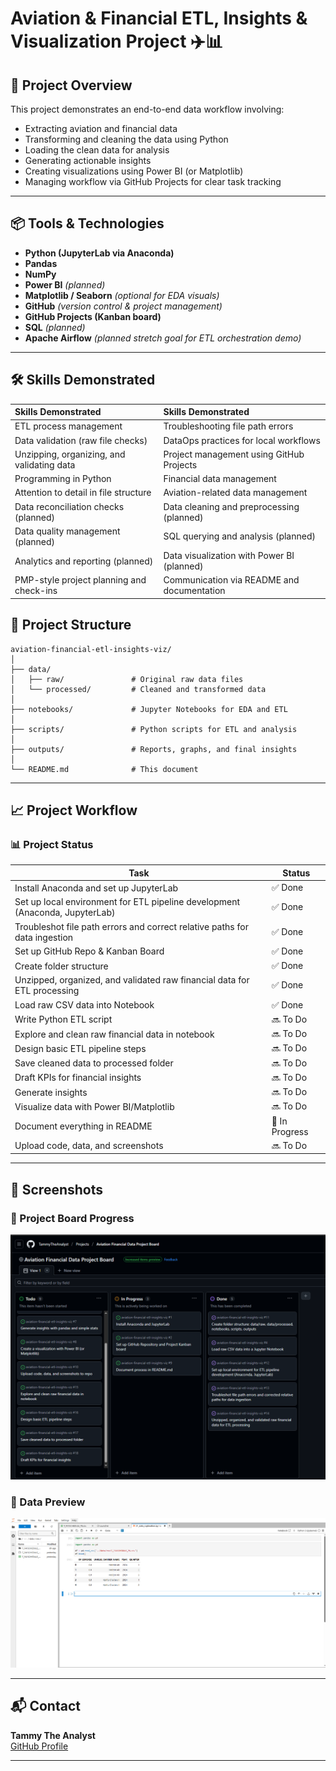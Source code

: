 # Aviation & Financial ETL, Insights & Visualization Project ✈️📊

## 📌 Project Overview
This project demonstrates an end-to-end data workflow involving:
- Extracting aviation and financial data
- Transforming and cleaning the data using Python
- Loading the clean data for analysis
- Generating actionable insights
- Creating visualizations using Power BI (or Matplotlib)
- Managing workflow via GitHub Projects for clear task tracking

---

## 📦 Tools & Technologies

- **Python (JupyterLab via Anaconda)**
- **Pandas**
- **NumPy**
- **Power BI** *(planned)*
- **Matplotlib / Seaborn** *(optional for EDA visuals)*
- **GitHub** *(version control & project management)*
- **GitHub Projects (Kanban board)**
- **SQL** *(planned)*
- **Apache Airflow** *(planned stretch goal for ETL orchestration demo)*

---

## 🛠️ Skills Demonstrated

| Skills Demonstrated                         | Skills Demonstrated                         |
|:--------------------------------------------|:--------------------------------------------|
| ETL process management                      | Troubleshooting file path errors            |
| Data validation (raw file checks)           | DataOps practices for local workflows       |
| Unzipping, organizing, and validating data  | Project management using GitHub Projects    |
| Programming in Python                       | Financial data management                   |
| Attention to detail in file structure       | Aviation-related data management            |
| Data reconciliation checks (planned)        | Data cleaning and preprocessing (planned)   |
| Data quality management (planned)           | SQL querying and analysis (planned)         |
| Analytics and reporting (planned)           | Data visualization with Power BI (planned)  |
| PMP-style project planning and check-ins    | Communication via README and documentation  |


## 📂 Project Structure

```
aviation-financial-etl-insights-viz/
│
├── data/
│   ├── raw/               # Original raw data files
│   └── processed/         # Cleaned and transformed data
│
├── notebooks/             # Jupyter Notebooks for EDA and ETL
│
├── scripts/               # Python scripts for ETL and analysis
│
├── outputs/               # Reports, graphs, and final insights
│
└── README.md              # This document
```

---

## 📈 Project Workflow

### 📊 Project Status

| Task                                                               | Status         |
|--------------------------------------------------------------------|----------------|
| Install Anaconda and set up JupyterLab                             | ✅ Done         |
| Set up local environment for ETL pipeline development (Anaconda, JupyterLab) | ✅ Done         |
| Troubleshot file path errors and correct relative paths for data ingestion | ✅ Done         |
| Set up GitHub Repo & Kanban Board                                  | ✅ Done         |
| Create folder structure                                            | ✅ Done         |
| Unzipped, organized, and validated raw financial data for ETL processing | ✅ Done         |
| Load raw CSV data into Notebook                                    | ✅ Done         |
| Write Python ETL script                                            | 🔜 To Do        |
| Explore and clean raw financial data in notebook                   | 🔜 To Do        |
| Design basic ETL pipeline steps                                    | 🔜 To Do        |
| Save cleaned data to processed folder                              | 🔜 To Do        |
| Draft KPIs for financial insights                                  | 🔜 To Do        |
| Generate insights                                                  | 🔜 To Do        |
| Visualize data with Power BI/Matplotlib                            | 🔜 To Do        |
| Document everything in README                                      | 🔄 In Progress  |
| Upload code, data, and screenshots                                 | 🔜 To Do        |



---

## 📸 Screenshots

### 📌 Project Board Progress
![](https://github.com/TammyTheAnalyst/aviation-financial-etl-insights-viz/blob/main/Screenshot%20(4645).png)

### 📌 Data Preview
![](https://github.com/TammyTheAnalyst/aviation-financial-etl-insights-viz/blob/main/Screenshot%20(4644).png)

---

## 📬 Contact
**Tammy The Analyst**  
[GitHub Profile](https://github.com/YourUsername)



 

---


